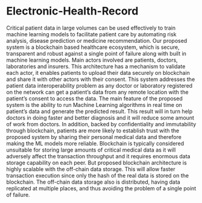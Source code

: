 # Electronic-Health-Record

Critical patient data in large volumes can be used effectively to train machine learning models to facilitate patient care by automating risk analysis, disease prediction or medicine recommendation. Our proposed system is a blockchain based healthcare ecosystem, which is secure, transparent and robust against a single point of failure along with built in machine learning models. Main actors involved are patients, doctors, laboratories and insurers. This architecture has a mechanism to validate each actor, it enables patients to upload their data securely on blockchain and share it with other actors with their consent. This system addresses the patient data interoperability problem as any doctor or laboratory registered on the network can get a patient’s data from any remote location with the patient’s consent to access the data. The main feature of the proposed system is the ability to run Machine Learning algorithms in real time on patient’s data and generate the predicted result. This result will in turn help doctors in doing faster and better diagnosis and it will reduce some amount of work from doctors. In addition, backed by confidentiality and immutability through blockchain, patients are more likely to establish trust with the proposed system by sharing their personal medical data and therefore making the ML models more reliable. Blockchain is typically considered unsuitable for storing large amounts of critical medical data as it will adversely affect the transaction throughput and it requires enormous data storage capability on each peer. But proposed blockchain architecture is highly scalable with the off-chain data storage. This will allow faster transaction execution since only the hash of the real data is stored on the blockchain. The off-chain data storage also is distributed, having data replicated at multiple places, and thus avoiding the problem of a single point of failure. 
